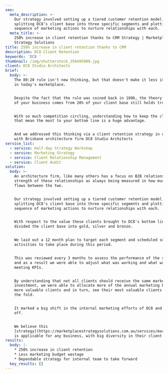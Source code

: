 ```yaml
---
seo:
  meta_description: >-
    Our strategy involved setting up a tiered customer retention model,
    splitting DC8’s client base into three specific segments and plotting a
    sequence of marketing actions to nurture relationships with each.
  meta_title: >-
    250% increase in client retention thanks to CRM Strategy | Marketplace
    Strategy Solutions
title: 250% increase in client retention thanks to CRM
description: DC8 Client Retention
keywords: 'DC8 '
thumbnail: /img/shutterstock_256495909.jpg
client: DC8 Studio Architects
brief:
  body: >-
    The 80:20 rule isn't new thinking, but that doesn't make it less important
    in today's marketplace.


    Despite the fact that the rule was coined back in 1896, the theory that 80%
    of your business comes from 20% of your client base still holds true today.


    With so much competition circling, understanding how to keep the clients
    that mean the most to your bottom line is a huge advantage.


    And we addressed this thinking via a client retention strategy in our work
    with Brisbane architecture firm DC8 Studio Architects
service_list:
  - service: Half-day Strategy Workshop
  - service: Marketing Strategy
  - service: Client Relationship Management
  - service: Client Audit
solution:
  body: >-
    An architecture firm, like many others has a focus on B2B relationships; the
    strength of these relationships as always being measured in how much work
    flows between the two.


    Our strategy involved setting up a tiered customer retention model,
    splitting DC8's client base into three specific segments and plotting a
    sequence of marketing actions to nurture relationships with each.


    With respect to the value these clients brought to DC8's bottom line, we
    divided the client base into gold, silver and bronze.


    We laid out a 12 month plan to target each segment and scheduled some key
    activities to take place during this period.


    This was reviewed every 3 months to assess the performance of the strategy
    and as a result we were able to adjust what was working and what wasn't
    meeting KPIs.


    By understanding that not all clients should receive the same marketing
    investment, we were able to allocate more of the annual marketing budget to
    more valuable clients and in turn, see their most valuable clients return to
    the fold.


    It marked a big shift in the internal marketing efforts of DC8 and it paid
    off.


    We believe this
    [strategy](https://marketplacestrategysolutions.com.au/services/marketing-strategy/)
    is applicable for any business, with big diversity in their client base.
results:
  body: |-
    * 250% increase in client retention
    * Less marketing budget wastage
    * Dependable strategy for internal team to take forward
  key_results: []
---
```


